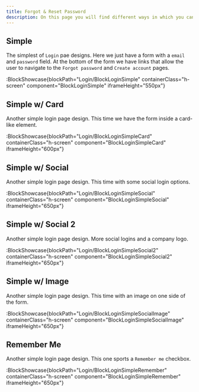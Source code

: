 ```yaml
---
title: Forgot & Reset Password
description: On this page you will find different ways in which you can styles your Forgot and Reset Password pages.
---
```


## Simple

The simplest of `Login` pae designs. Here we just have a form with a `email` and `password` field. At the bottom of the form we have links that allow the user to navigate to the `Forgot password` and `Create account` pages.

:BlockShowcase{blockPath="Login/BlockLoginSimple" containerClass="h-screen" component="BlockLoginSimple" iframeHeight="550px"}

## Simple w/ Card

Another simple login page design. This time we have the form inside a card-like element.

:BlockShowcase{blockPath="Login/BlockLoginSimpleCard" containerClass="h-screen" component="BlockLoginSimpleCard" iframeHeight="600px"}

## Simple w/ Social

Another simple login page design. This time with some social login options.

:BlockShowcase{blockPath="Login/BlockLoginSimpleSocial" containerClass="h-screen" component="BlockLoginSimpleSocial" iframeHeight="650px"}

## Simple w/ Social 2

Another simple login page design. More social logins and a company logo.

:BlockShowcase{blockPath="Login/BlockLoginSimpleSocial2" containerClass="h-screen" component="BlockLoginSimpleSocial2" iframeHeight="650px"}

## Simple w/ Image

Another simple login page design. This time with an image on one side of the form.

:BlockShowcase{blockPath="Login/BlockLoginSimpleSocialImage" containerClass="h-screen" component="BlockLoginSimpleSocialImage" iframeHeight="650px"}

## Remember Me

Another simple login page design. This one sports a `Remember me` checkbox.

:BlockShowcase{blockPath="Login/BlockLoginSimpleRemember" containerClass="h-screen" component="BlockLoginSimpleRemember" iframeHeight="650px"}
